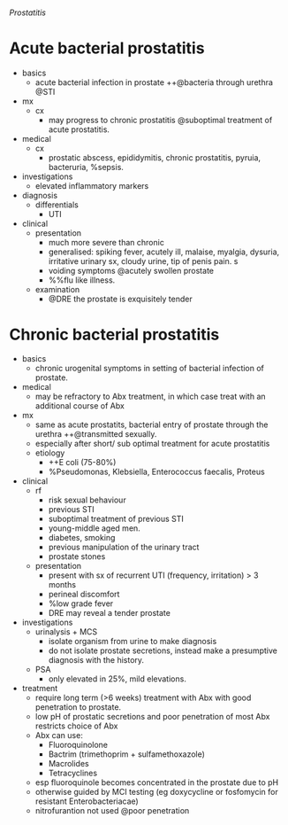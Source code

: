 ###### Prostatitis

# Acute bacterial prostatitis
- basics
    + acute bacterial infection in prostate ++@bacteria through urethra @STI
- mx
    + cx
        * may progress to chronic prostatitis @suboptimal treatment of acute prostatitis.
- medical
    + cx    
        * prostatic abscess, epididymitis, chronic prostatitis, pyruia, bacteruria, %sepsis. 
- investigations
    + elevated inflammatory markers
- diagnosis
    + differentials
        * UTI
- clinical
    + presentation
        * much more severe than chronic
        * generalised: spiking fever, acutely ill, malaise, myalgia, dysuria, irritative urinary sx, cloudy urine, tip of penis pain. s
        * voiding symptoms @acutely swollen prostate
        * %%flu like illness.
    + examination
        * @DRE the prostate is exquisitely tender



# Chronic bacterial prostatitis
- basics   
    + chronic urogenital symptoms in setting of bacterial infection of prostate. 
- medical
    + may be refractory to Abx treatment, in which case treat with an additional course of Abx
- mx    
    + same as acute prostatits, bacterial entry of prostate through the urethra ++@transmitted sexually. 
    + especially after short/ sub optimal treatment for acute prostatitis
    + etiology
        * ++E coli (75-80%)
        * %Pseudomonas, Klebsiella, Enterococcus faecalis, Proteus
- clinical
    + rf
        * risk sexual behaviour
        * previous STI
        * suboptimal treatment of previous STI
        * young-middle aged men.
        * diabetes, smoking
        * previous manipulation of the urinary tract
        * prostate stones
    + presentation
        * present with sx of recurrent UTI (frequency, irritation) > 3 months
        * perineal discomfort
        * %low grade fever
        * DRE may reveal a tender prostate
- investigations
    + urinalysis + MCS
        * isolate organism from urine to make diagnosis
        * do not isolate prostate secretions, instead make a presumptive diagnosis with the history.
    + PSA
        * only elevated in 25%, mild elevations.
- treatment
    + require long term (>6 weeks) treatment with Abx with good penetration to prostate.
    + low pH of prostatic secretions and poor penetration of most Abx restricts choice of Abx
    + Abx can use:
        * Fluoroquinolone
        * Bactrim (trimethoprim + sulfamethoxazole)
        * Macrolides
        * Tetracyclines 
    + esp fluoroquinole becomes concentrated in the prostate due to pH
    + otherwise guided by MCI testing (eg doxycycline or fosfomycin for resistant Enterobacteriacae)
    + nitrofurantion not used @poor penetration
